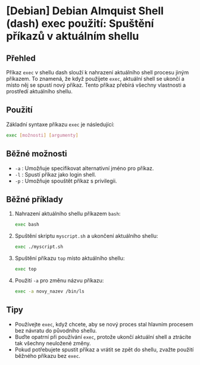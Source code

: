 # [Debian] Debian Almquist Shell (dash) exec použití: Spuštění příkazů v aktuálním shellu

## Přehled
Příkaz `exec` v shellu dash slouží k nahrazení aktuálního shell procesu jiným příkazem. To znamená, že když použijete `exec`, aktuální shell se ukončí a místo něj se spustí nový příkaz. Tento příkaz přebírá všechny vlastnosti a prostředí aktuálního shellu.

## Použití
Základní syntaxe příkazu `exec` je následující:

```sh
exec [možnosti] [argumenty]
```

## Běžné možnosti
- `-a` : Umožňuje specifikovat alternativní jméno pro příkaz.
- `-l` : Spustí příkaz jako login shell.
- `-p` : Umožňuje spouštět příkaz s privilegii.

## Běžné příklady
1. Nahrazení aktuálního shellu příkazem `bash`:
   ```sh
   exec bash
   ```

2. Spuštění skriptu `myscript.sh` a ukončení aktuálního shellu:
   ```sh
   exec ./myscript.sh
   ```

3. Spuštění příkazu `top` místo aktuálního shellu:
   ```sh
   exec top
   ```

4. Použití `-a` pro změnu názvu příkazu:
   ```sh
   exec -a novy_nazev /bin/ls
   ```

## Tipy
- Používejte `exec`, když chcete, aby se nový proces stal hlavním procesem bez návratu do původního shellu.
- Buďte opatrní při používání `exec`, protože ukončí aktuální shell a ztrácíte tak všechny neuložené změny.
- Pokud potřebujete spustit příkaz a vrátit se zpět do shellu, zvažte použití běžného příkazu bez `exec`.